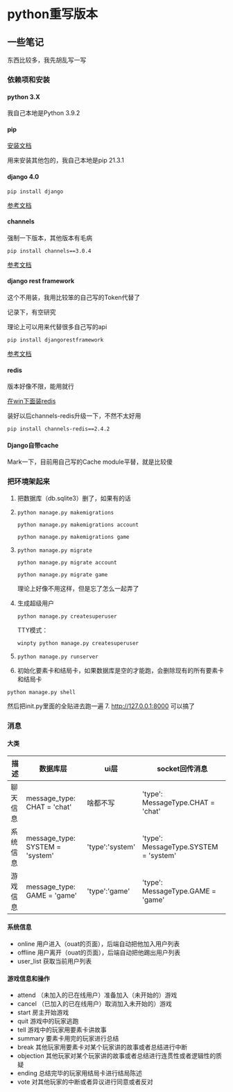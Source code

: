 # python重写版本

## 一些笔记

东西比较多，我先胡乱写一写

### 依赖项和安装

#### python 3.X

我自己本地是Python 3.9.2

#### pip

[安装文档](https://pip.pypa.io/en/stable/installation/)

用来安装其他包的，我自己本地是pip 21.3.1

#### django 4.0

```
pip install django
```
[参考文档](https://www.djangoproject.com/)
#### channels

强制一下版本，其他版本有毛病

```
pip install channels==3.0.4
```
[参考文档](https://channels.readthedocs.io/en/stable/index.html)

#### django rest framework

这个不用装，我用比较笨的自己写的Token代替了

记录下，有空研究

理论上可以用来代替很多自己写的api

```
pip install djangorestframework
```

[参考文档](https://www.django-rest-framework.org/api-guide/authentication/)

#### redis

版本好像不限，能用就行

[在win下面装redis](https://github.com/MicrosoftArchive/redis/releases)

装好以后channels-redis升级一下，不然不太好用

```
pip install channels-redis==2.4.2
```

#### Django自带cache

Mark一下，目前用自己写的Cache module平替，就是比较傻

### 把环境架起来

1. 把数据库（db.sqlite3）删了，如果有的话
2. ```python manage.py makemigrations```

   ```python manage.py makemigrations account```

   ```python manage.py makemigrations game```
3. ```python manage.py migrate```

   ```python manage.py migrate account```

   ```python manage.py migrate game```

   理论上好像不用这样，但是忘了怎么一起弄了

4. 生成超级用户

   ```python manage.py createsuperuser```

   TTY模式：

   ```winpty python manage.py createsuperuser```
5. ```python manage.py runserver```
6. 初始化要素卡和结局卡，如果数据库是空的才能跑，会删除现有的所有要素卡和结局卡

  ```python manage.py shell```

  然后把init.py里面的全贴进去跑一遍
7. http://127.0.0.1:8000 可以搞了

### 消息

#### 大类

| 描述 | 数据库层 | ui层 | socket回传消息 |
| -- | -- | -- | -- |
| 聊天信息     | message_type: CHAT = 'chat' | 啥都不写 |'type': MessageType.CHAT = 'chat' |
| 系统信息     | message_type: SYSTEM = 'system' | 'type':'system' |'type': MessageType.SYSTEM = 'system' |
| 游戏信息     | message_type: GAME = 'game' | 'type':'game' |'type': MessageType.GAME = 'game' |

#### 系统信息

- online
  用户进入（ouat的页面），后端自动把他加入用户列表
- offline
  用户离开（ouat的页面），后端自动把他踢出用户列表
- user_list
  获取当前用户列表

#### 游戏信息和操作

- attend
  （未加入的已在线用户）准备加入（未开始的）游戏
- cancel
  （已加入的已在线用户）取消加入未开始的）游戏
- start
  房主开始游戏
- quit
  游戏中的玩家逃跑
- tell
  游戏中的玩家用要素卡讲故事
- summary
  要素卡用完的玩家进行总结
- break
  其他玩家用要素卡对某个玩家讲的故事或者总结进行中断
- objection
  其他玩家对某个玩家讲的故事或者总结进行连贯性或者逻辑性的质疑
- ending
  总结完毕的玩家用结局卡进行结局陈述
- vote
  对其他玩家的中断或者异议进行同意或者反对

